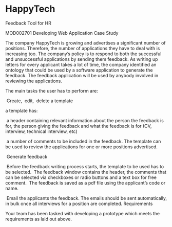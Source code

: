 # HappyTech
Feedback Tool for HR


MOD002701 Developing Web Application
Case Study

The company HappyTech is growing and advertises a significant number of positions. Therefore, the number of applications they have to deal with is increasing too. The company’s policy is to respond to both the successful and unsuccessful applications by sending them feedback. As writing up letters for every applicant takes a lot of time, the company identified an ontology that could be used by a software application to generate the feedback. The feedback application will be used by anybody involved in reviewing the applications.

The main tasks the user has to perform are:

 Create,  edit,  delete a template

a template has:

 a header containing relevant information about the person the feedback is for, the person giving the feedback and what the feedback is for (CV, interview, technical interview, etc)

 a number of comments to be included in the feedback. The template can be used to review the applications for one or more positions advertised.  

 Generate feedback
 
 Before the feedback writing process starts, the template to be used has to be selected. 
 The feedback window contains the header, the comments that can be selected via checkboxes or radio buttons and a text box for free comment. 
 The feedback is saved as a pdf file using the applicant’s code or name. 

 Email the applicants the feedback.
The emails should be sent automatically, in bulk once all interviews for a position are completed.
Requirements


Your team has been tasked with developing a prototype which meets the requirements as laid out above.
